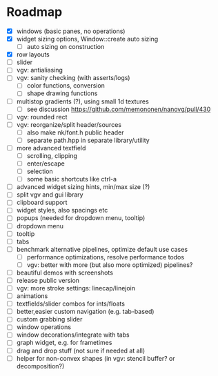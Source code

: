 # Roadmap

- [x] windows (basic panes, no operations)
- [x] widget sizing options, Window::create auto sizing
  - [ ] auto sizing on construction
- [x] row layouts
- [ ] slider
- [ ] vgv: antialiasing
- [ ] vgv: sanity checking (with asserts/logs)
  - [ ] color functions, conversion
  - [ ] shape drawing functions
- [ ] multistop gradients (?), using small 1d textures
  - [ ] see discussion https://github.com/memononen/nanovg/pull/430
- [ ] vgv: rounded rect
- [ ] vgv: reorganize/split header/sources
  - [ ] also make nk/font.h public header
  - [ ] separate path.hpp in separate library/utility
- [ ] more advanced textfield
  - [ ] scrolling, clipping
  - [ ] enter/escape
  - [ ] selection
  - [ ] some basic shortcuts like ctrl-a
- [ ] advanced widget sizing hints, min/max size (?)
- [ ] split vgv and gui library
- [ ] clipboard support
- [ ] widget styles, also spacings etc
- [ ] popups (needed for dropdown menu, tooltip)
- [ ] dropdown menu
- [ ] tooltip
- [ ] tabs
- [ ] benchmark alternative pipelines, optimize default use cases
  - [ ] performance optimizations, resolve performance todos
  - [ ] vgv: better with more (but also more optimized) pipelines?
- [ ] beautiful demos with screenshots
- [ ] release public version
- [ ] vgv: more stroke settings: linecap/linejoin
- [ ] animations
- [ ] textfields/slider combos for ints/floats
- [ ] better,easier custom navigation (e.g. tab-based)
- [ ] custom grabbing slider
- [ ] window operations
- [ ] window decorations/integrate with tabs
- [ ] graph widget, e.g. for frametimes
- [ ] drag and drop stuff (not sure if needed at all)
- [ ] helper for non-convex shapes (in vgv: stencil buffer? or decomposition?)
